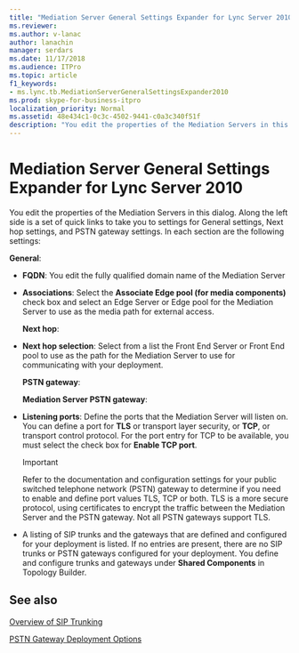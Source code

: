 ```yaml
---
title: "Mediation Server General Settings Expander for Lync Server 2010"
ms.reviewer: 
ms.author: v-lanac
author: lanachin
manager: serdars
ms.date: 11/17/2018
ms.audience: ITPro
ms.topic: article
f1_keywords:
- ms.lync.tb.MediationServerGeneralSettingsExpander2010
ms.prod: skype-for-business-itpro
localization_priority: Normal
ms.assetid: 48e434c1-0c3c-4502-9441-c0a3c340f51f
description: "You edit the properties of the Mediation Servers in this dialog. Along the left side is a set of quick links to take you to settings for General settings, Next hop settings, and PSTN gateway settings. In each section are the following settings:"
---
```


# Mediation Server General Settings Expander for Lync Server 2010

You edit the properties of the Mediation Servers in this dialog. Along the left side is a set of quick links to take you to settings for General settings, Next hop settings, and PSTN gateway settings. In each section are the following settings:

 **General**:

- **FQDN**: You edit the fully qualified domain name of the Mediation Server

- **Associations**: Select the **Associate Edge pool (for media components)** check box and select an Edge Server or Edge pool for the Mediation Server to use as the media path for external access.

  **Next hop**:

- **Next hop selection**: Select from a list the Front End Server or Front End pool to use as the path for the Mediation Server to use for communicating with your deployment.

  **PSTN gateway**:

  **Mediation Server PSTN gateway**:

- **Listening ports**: Define the ports that the Mediation Server will listen on. You can define a port for **TLS** or transport layer security, or **TCP**, or transport control protocol. For the port entry for TCP to be available, you must select the check box for **Enable TCP port**.

    > [!IMPORTANT]
    > Refer to the documentation and configuration settings for your public switched telephone network (PSTN) gateway to determine if you need to enable and define port values TLS, TCP or both. TLS is a more secure protocol, using certificates to encrypt the traffic between the Mediation Server and the PSTN gateway. Not all PSTN gateways support TLS.

- A listing of SIP trunks and the gateways that are defined and configured for your deployment is listed. If no entries are present, there are no SIP trunks or PSTN gateways configured for your deployment. You define and configure trunks and gateways under **Shared Components** in Topology Builder.

## See also

[Overview of SIP Trunking](https://technet.microsoft.com/library/204f2c21-436f-4b2d-93ea-d6db98fa2952.aspx)

[PSTN Gateway Deployment Options](https://technet.microsoft.com/library/d1ab4f74-18aa-40c7-a8cf-ec806cf6e28a.aspx)
